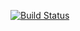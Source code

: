 [![Build Status](https://travis-ci.org/nmrs-nigeria/dataquality.svg?branch=dataquality1.1)](https://travis-ci.org/github/nmrs-nigeria/dataquality)